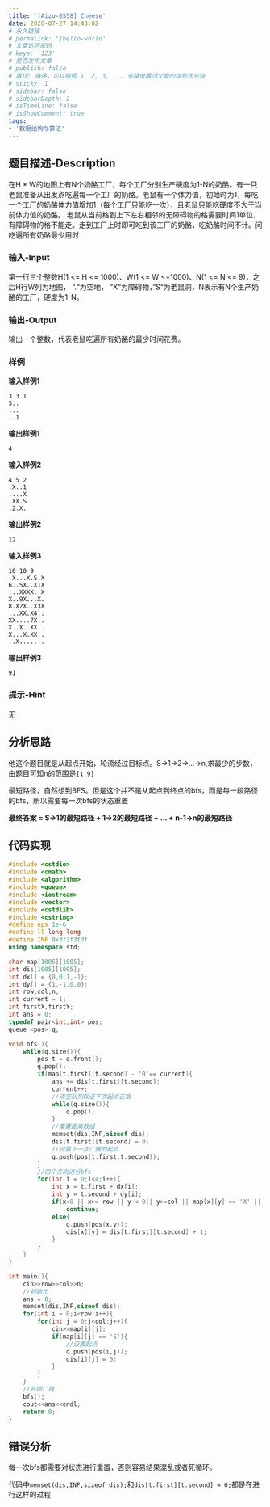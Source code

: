 ```yaml
---
title: '[Aizu-0558] Cheese'
date: 2020-07-27 14:43:02
# 永久链接
# permalink: '/hello-world'
# 文章访问密码
# keys: '123'
# 是否发布文章
# publish: false
# 置顶: 降序，可以按照 1, 2, 3, ... 来降低置顶文章的排列优先级
# sticky: 1
# sidebar: false
# sidebarDepth: 2
# isTimeLine: false
# isShowComment: true
tags:
- '数据结构与算法'
---
```


## **题目描述-Description**
在H * W的地图上有N个奶酪工厂，每个工厂分别生产硬度为1-N的奶酪。有一只老鼠准备从出发点吃遍每一个工厂的奶酪。老鼠有一个体力值，初始时为1，每吃一个工厂的奶酪体力值增加1（每个工厂只能吃一次），且老鼠只能吃硬度不大于当前体力值的奶酪。 老鼠从当前格到上下左右相邻的无障碍物的格需要时间1单位，有障碍物的格不能走。走到工厂上时即可吃到该工厂的奶酪，吃奶酪时间不计。问吃遍所有奶酪最少用时
### **输入-Input**
第一行三个整数H(1 <= H <= 1000)、W(1 <= W <=1000)、N(1 <= N <= 9)，之后H行W列为地图， “.“为空地， ”X“为障碍物，”S“为老鼠洞，N表示有N个生产奶酪的工厂，硬度为1-N。

### **输出-Output**
输出一个整数，代表老鼠吃遍所有奶酪的最少时间花费。

### 样例
**输入样例1**
```
3 3 1
S..
...
..1
```
**输出样例1**
```
4
```
**输入样例2**
```
4 5 2
.X..1
....X
.XX.S
.2.X.
```
**输出样例2**
```
12
```
**输入样例3**
```
10 10 9
.X...X.S.X
6..5X..X1X
...XXXX..X
X..9X...X.
8.X2X..X3X
...XX.X4..
XX....7X..
X..X..XX..
X...X.XX..
..X.......
```
**输出样例3**
```
91
```

### **提示-Hint**
无
## **分析思路**
他这个题目就是从起点开始，轮流经过目标点。S->1->2->...->n,求最少的步数，由题目可知n的范围是`[1,9]`

最短路径，自然想到BFS。但是这个并不是从起点到终点的bfs，而是每一段路径的bfs，所以需要每一次bfs的状态重置

**最终答案 = S->1的最短路径 + 1->2的最短路径 + ... + n-1->n的最短路径**

## **代码实现**
```cpp
#include <cstdio>
#include <cmath>
#include <algorithm>
#include <queue>
#include <iostream>
#include <vector>
#include <cstdlib>
#include <cstring>
#define eps 1e-6
#define ll long long
#define INF 0x3f3f3f3f
using namespace std;

char map[1005][1005];
int dis[1005][1005];
int dx[] = {0,0,1,-1};
int dy[] = {1,-1,0,0};
int row,col,n;
int current = 1;
int firstX,firstY;
int ans = 0;
typedef pair<int,int> pos;
queue <pos> q;

void bfs(){
    while(q.size()){
        pos t = q.front();
        q.pop();
        if(map[t.first][t.second] - '0'== current){
            ans += dis[t.first][t.second];
            current++;
            //清空队列保证下次起点正常
            while(q.size()){
                q.pop();
            }
            //重置距离数组
            memset(dis,INF,sizeof dis);
            dis[t.first][t.second] = 0;
            //设置下一次广搜的起点
            q.push(pos(t.first,t.second));
        }
        //四个方向进行bfs
        for(int i = 0;i<4;i++){
            int x = t.first + dx[i];
            int y = t.second + dy[i];
            if(x<0 || x>= row || y < 0|| y>=col || map[x][y] == 'X' || dis[x][y] != INF)//INF判断是否走过
                continue;
            else{
                q.push(pos(x,y));
                dis[x][y] = dis[t.first][t.second] + 1;
            }
        }
    }
}

int main(){
    cin>>row>>col>>n;
    //初始化
    ans = 0;
    memset(dis,INF,sizeof dis);
    for(int i = 0;i<row;i++){
        for(int j = 0;j<col;j++){
            cin>>map[i][j];
            if(map[i][j] == 'S'){
                //设置起点
                q.push(pos(i,j));
                dis[i][j] = 0;
            }
        }
    }
    //开始广搜
    bfs();
    cout<<ans<<endl;
    return 0;
}
```
## **错误分析**
每一次bfs都需要对状态进行重置，否则容易结果混乱或者死循环。

代码中`memset(dis,INF,sizeof dis);`和`dis[t.first][t.second] = 0;`都是在进行这样的过程



